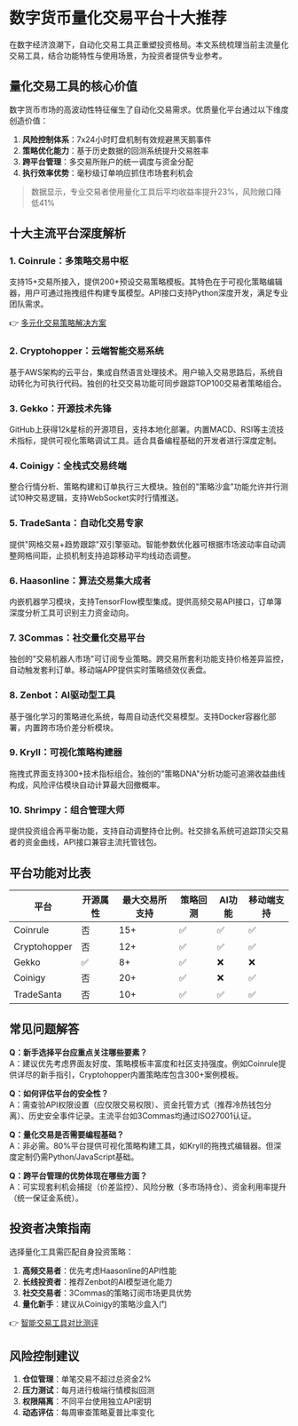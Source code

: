 # 数字货币量化交易平台十大推荐

在数字经济浪潮下，自动化交易工具正重塑投资格局。本文系统梳理当前主流量化交易工具，结合功能特性与使用场景，为投资者提供专业参考。

## 量化交易工具的核心价值
数字货币市场的高波动性特征催生了自动化交易需求。优质量化平台通过以下维度创造价值：
1. **风险控制体系**：7x24小时盯盘机制有效规避黑天鹅事件
2. **策略优化能力**：基于历史数据的回测系统提升交易胜率
3. **跨平台管理**：多交易所账户的统一调度与资金分配
4. **执行效率优势**：毫秒级订单响应抓住市场套利机会

> 数据显示，专业交易者使用量化工具后平均收益率提升23%，风险敞口降低41%

## 十大主流平台深度解析

### 1. Coinrule：多策略交易中枢
支持15+交易所接入，提供200+预设交易策略模板。其特色在于可视化策略编辑器，用户可通过拖拽组件构建专属模型。API接口支持Python深度开发，满足专业团队需求。

👉 [多元化交易策略解决方案](https://bit.ly/okx_welcome)

### 2. Cryptohopper：云端智能交易系统
基于AWS架构的云平台，集成自然语言处理技术。用户输入交易思路后，系统自动转化为可执行代码。独创的社交交易功能可同步跟踪TOP100交易者策略组合。

### 3. Gekko：开源技术先锋
GitHub上获得12k星标的开源项目，支持本地化部署。内置MACD、RSI等主流技术指标，提供可视化策略调试工具。适合具备编程基础的开发者进行深度定制。

### 4. Coinigy：全栈式交易终端
整合行情分析、策略构建和订单执行三大模块。独创的"策略沙盒"功能允许并行测试10种交易逻辑，支持WebSocket实时行情推送。

### 5. TradeSanta：自动化交易专家
提供"网格交易+趋势跟踪"双引擎驱动。智能参数优化器可根据市场波动率自动调整网格间距，止损机制支持追踪移动平均线动态调整。

### 6. Haasonline：算法交易集大成者
内嵌机器学习模块，支持TensorFlow模型集成。提供高频交易API接口，订单簿深度分析工具可识别主力资金动向。

### 7. 3Commas：社交量化交易平台
独创的"交易机器人市场"可订阅专业策略。跨交易所套利功能支持价格差异监控，自动触发套利订单。移动端APP提供实时策略绩效仪表盘。

### 8. Zenbot：AI驱动型工具
基于强化学习的策略进化系统，每周自动迭代交易模型。支持Docker容器化部署，内置跨市场价差分析模块。

### 9. Kryll：可视化策略构建器
拖拽式界面支持300+技术指标组合。独创的"策略DNA"分析功能可追溯收益曲线构成，风险评估模块自动计算最大回撤概率。

### 10. Shrimpy：组合管理大师
提供投资组合再平衡功能，支持自动调整持仓比例。社交排名系统可追踪顶尖交易者的资金曲线，API接口兼容主流托管钱包。

## 平台功能对比表

| 平台        | 开源属性 | 最大交易所支持 | 策略回测 | AI功能 | 移动端支持 |
|-------------|----------|----------------|----------|--------|------------|
| Coinrule    | 否       | 15+            | ✅        | ✅     | ✅         |
| Cryptohopper| 否       | 12+            | ✅        | ✅     | ✅         |
| Gekko       | ✅       | 8+             | ✅        | ❌     | ❌         |
| Coinigy     | 否       | 20+            | ✅        | ❌     | ✅         |
| TradeSanta  | 否       | 10+            | ✅        | ✅     | ✅         |

## 常见问题解答

**Q：新手选择平台应重点关注哪些要素？**  
A：建议优先考虑界面友好度、策略模板丰富度和社区支持强度。例如Coinrule提供详尽的新手指引，Cryptohopper内置策略库包含300+案例模板。

**Q：如何评估平台的安全性？**  
A：需查验API权限设置（应仅限交易权限）、资金托管方式（推荐冷热钱包分离）、历史安全事件记录。主流平台如3Commas均通过ISO27001认证。

**Q：量化交易是否需要编程基础？**  
A：非必需。80%平台提供可视化策略构建工具，如Kryll的拖拽式编辑器。但深度定制仍需Python/JavaScript基础。

**Q：跨平台管理的优势体现在哪些方面？**  
A：可实现套利机会捕捉（价差监控）、风险分散（多市场持仓）、资金利用率提升（统一保证金系统）。

## 投资者决策指南

选择量化工具需匹配自身投资策略：
1. **高频交易者**：优先考虑Haasonline的API性能
2. **长线投资者**：推荐Zenbot的AI模型进化能力
3. **社交交易者**：3Commas的策略订阅市场更具优势
4. **量化新手**：建议从Coinigy的策略沙盒入门

👉 [智能交易工具对比测评](https://bit.ly/okx_welcome)

## 风险控制建议

1. **仓位管理**：单笔交易不超过总资金2%
2. **压力测试**：每月进行极端行情模拟回测
3. **权限隔离**：不同平台使用独立API密钥
4. **动态评估**：每周审查策略夏普比率变化
